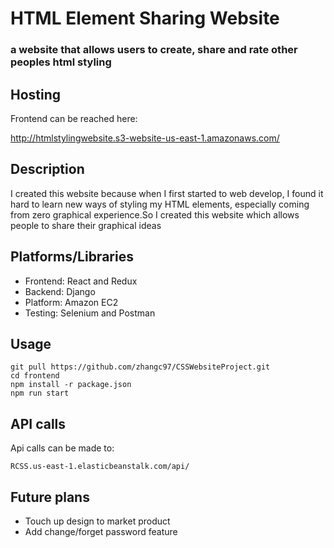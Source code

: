 # HTML Element Sharing Website
### a website that allows users to create, share and rate other peoples html styling

## Hosting

Frontend can be reached here:

http://htmlstylingwebsite.s3-website-us-east-1.amazonaws.com/

## Description
I created this website because when I first started to web develop, I found it hard to learn new ways of styling my HTML elements, especially coming from zero graphical experience.So I created this website which allows people to share their graphical ideas

## Platforms/Libraries
* Frontend: React and Redux
* Backend: Django
* Platform: Amazon EC2
* Testing: Selenium and Postman



## Usage
```
git pull https://github.com/zhangc97/CSSWebsiteProject.git
cd frontend 
npm install -r package.json
npm run start
```

## API calls
Api calls can be made to:
```
RCSS.us-east-1.elasticbeanstalk.com/api/
```

## Future plans
* Touch up design to market product
* Add change/forget password feature

